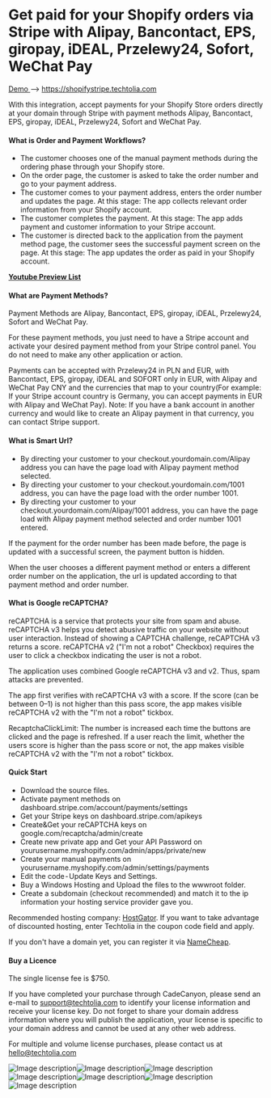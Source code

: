 # Get paid for your Shopify orders via Stripe with Alipay, Bancontact, EPS, giropay, iDEAL, Przelewy24, Sofort, WeChat Pay

[Demo ](https://shopifystripe.techtolia.com)--> https://shopifystripe.techtolia.com

With this integration, accept payments for your Shopify Store orders directly at your domain through Stripe with payment methods Alipay, Bancontact, EPS, giropay, iDEAL, Przelewy24, Sofort and WeChat Pay.

#### What is Order and Payment Workflows?
- The customer chooses one of the manual payment methods during the ordering phase through your Shopify store.
- On the order page, the customer is asked to take the order number and go to your payment address.
- The customer comes to your payment address, enters the order number and updates the page. At this stage: The app collects relevant order information from your Shopify account.
- The customer completes the payment. At this stage: The app adds payment and customer information to your Stripe account. 
- The customer is directed back to the application from the payment method page, the customer sees the successful payment screen on the page. At this stage: The app updates the order as paid in your Shopify account.

**[Youtube Preview List](https://www.youtube.com/watch?v=OQZEExsf5aM&list=PLCaaoDXII1ov8Dq5rsGsUiMpA5wc_p6G9)** 

#### What are Payment Methods?
Payment Methods are Alipay, Bancontact, EPS, giropay, iDEAL, Przelewy24, Sofort and WeChat Pay.

For these payment methods, you just need to have a Stripe account and activate your desired payment method from your Stripe control panel. You do not need to make any other application or action.

Payments can be accepted with Przelewy24 in PLN and EUR, with Bancontact, EPS, giropay, iDEAL and SOFORT only in EUR, with Alipay and WeChat Pay CNY and the currencies that map to your country(For example: If your Stripe account country is Germany, you can accept payments in EUR with Alipay and WeChat Pay). Note: If you have a bank account in another currency and would like to create an Alipay payment in that currency, you can contact Stripe support. 

#### What is Smart Url?
- By directing your customer to your checkout.yourdomain.com/Alipay address you can have the page load with Alipay payment method selected.
- By directing your customer to your checkout.yourdomain.com/1001 address, you can have the page load with the order number 1001.
- By directing your customer to your checkout.yourdomain.com/Alipay/1001 address, you can have the page load with Alipay payment method selected and order number 1001 entered.

If the payment for the order number has been made before, the page is updated with a successful screen, the payment button is hidden.

When the user chooses a different payment method or enters a different order number on the application, the url is updated according to that payment method and order number.

#### What is Google reCAPTCHA?
reCAPTCHA is a service that protects your site from spam and abuse. reCAPTCHA v3 helps you detect abusive traffic on your website without user interaction. Instead of showing a CAPTCHA challenge, reCAPTCHA v3 returns a score. reCAPTCHA v2 ("I'm not a robot" Checkbox) requires the user to click a checkbox indicating the user is not a robot.

The application uses combined Google reCAPTCHA v3 and v2. Thus, spam attacks are prevented.

The app first verifies with reCAPTCHA v3 with a score. If the score (can be between 0–1) is not higher than this pass score, the app makes visible reCAPTCHA v2 with the "I'm not a robot" tickbox.

RecaptchaClickLimit: The number is increased each time the buttons are clicked and the page is refreshed. If a user reach the limit, whether the users score is higher than the pass score or not, the app makes visible reCAPTCHA v2 with the "I'm not a robot" tickbox.

#### Quick Start
- Download the source files.
- Activate payment methods on dashboard.stripe.com/account/payments/settings
- Get your Stripe keys on dashboard.stripe.com/apikeys
- Create&Get your reCAPTCHA keys on google.com/recaptcha/admin/create
- Create new private app and Get your API Password on yourusername.myshopify.com/admin/apps/private/new
- Create your manual payments on yourusername.myshopify.com/admin/settings/payments
- Edit the code - Update Keys and Settings.
- Buy a Windows Hosting and Upload the files to the wwwroot folder.
- Create a subdomain (checkout recommended) and match it to the ip information your hosting service provider gave you.

Recommended hosting company: [HostGator](https://partners.hostgator.com/gbqA15). If you want to take advantage of discounted hosting, enter Techtolia in the coupon code field and apply.

If you don't have a domain yet, you can register it via [NameCheap](https://namecheap.pxf.io/BmdkB).

#### Buy a Licence
The single license fee is $750.

If you have completed your purchase through CadeCanyon, please send an e-mail to support@techtolia.com to identify your license information and receive your license key. Do not forget to share your domain address information where you will publish the application, your license is specific to your domain address and cannot be used at any other web address.

For multiple and volume license purchases, please contact us at hello@techtolia.com

![Image description](https://dev-to-uploads.s3.amazonaws.com/uploads/articles/e34t4qz4yu26hrnv6nz4.png)![Image description](https://dev-to-uploads.s3.amazonaws.com/uploads/articles/5xo0c3pg7uy244shw08o.png)![Image description](https://dev-to-uploads.s3.amazonaws.com/uploads/articles/aifl50vkxfm9874vjt5u.png)![Image description](https://dev-to-uploads.s3.amazonaws.com/uploads/articles/0yx56z7bdxs3r4axse17.png)![Image description](https://dev-to-uploads.s3.amazonaws.com/uploads/articles/o2gc3mxjp1h8udmwg3ha.png)![Image description](https://dev-to-uploads.s3.amazonaws.com/uploads/articles/yo4en9izj127xifs4dbc.png)![Image description](https://dev-to-uploads.s3.amazonaws.com/uploads/articles/jxn74wu02c419nhln64w.png)
